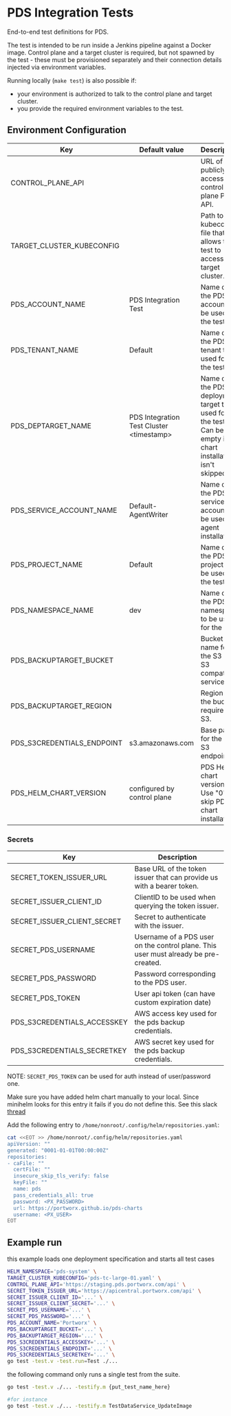 # PDS Integration Tests

End-to-end test definitions for PDS.

The test is intended to be run inside a Jenkins pipeline against a Docker image.
Control plane and a target cluster is required, but not spawned by the test - these must be provisioned separately
and their connection details injected via environment variables.

Running locally (`make test`) is also possible if:

- your environment is authorized to talk to the control plane and target cluster.
- you provide the required environment variables to the test.

## Environment Configuration

| Key                        | Default value                              | Description                                                                                                       |
|----------------------------|--------------------------------------------|-------------------------------------------------------------------------------------------------------------------|
| CONTROL_PLANE_API          |                                            | URL of the publicly accessible control plane PDS API.                                                             |
| TARGET_CLUSTER_KUBECONFIG  |                                            | Path to the kubeconfig file that allows the test to access the target cluster.                                    |
| PDS_ACCOUNT_NAME           | PDS Integration Test                       | Name of the PDS account to be used for the test.                                                                  |
| PDS_TENANT_NAME            | Default                                    | Name of the PDS tenant to be used for the test.                                                                   |
| PDS_DEPTARGET_NAME         | PDS Integration Test Cluster \<timestamp\> | Name of the PDS deployment target to be used for the test. Can be left empty if chart installation isn't skipped. |
| PDS_SERVICE_ACCOUNT_NAME   | Default-AgentWriter                        | Name of the PDS service account to be used for agent installation.                                                |
| PDS_PROJECT_NAME           | Default                                    | Name of the PDS project to be used for the test.                                                                  |
| PDS_NAMESPACE_NAME         | dev                                        | Name of the PDS namespace to be used for the test.                                                                |
| PDS_BACKUPTARGET_BUCKET    |                                            | Bucket name for the S3 or S3 compatible service.                                                                  |
| PDS_BACKUPTARGET_REGION    |                                            | Region of the bucket, required for S3.                                                                            |
| PDS_S3CREDENTIALS_ENDPOINT | s3.amazonaws.com                           | Base path for the AWS S3 endpoint.                                                                                |
| PDS_HELM_CHART_VERSION     | configured by control plane                | PDS Helm chart version. Use "0" to skip PDS chart installation.                                                   |

### Secrets

| Key                         | Description                                                                         |
|-----------------------------|-------------------------------------------------------------------------------------|
| SECRET_TOKEN_ISSUER_URL     | Base URL of the token issuer that can provide us with a bearer token.               |
| SECRET_ISSUER_CLIENT_ID     | ClientID to be used when querying the token issuer.                                 |
| SECRET_ISSUER_CLIENT_SECRET | Secret to authenticate with the issuer.                                             |
| SECRET_PDS_USERNAME         | Username of a PDS user on the control plane. This user must already be pre-created. |
| SECRET_PDS_PASSWORD         | Password corresponding to the PDS user.                                             |
| SECRET_PDS_TOKEN            | User api token (can have custom expiration date)                                    |
| PDS_S3CREDENTIALS_ACCESSKEY | AWS access key used for the pds backup credentials.                                 |
| PDS_S3CREDENTIALS_SECRETKEY | AWS secret key used for the pds backup credentials.                                 |

NOTE: `SECRET_PDS_TOKEN` can be used for auth instead of user/password one.

Make sure you have added helm chart manually to your local.
Since minihelm looks for this entry it fails if you do not define this.
See this slack [thread](https://purestorage.slack.com/archives/C04CQSSMFPC/p1669717983272019)

Add the following entry to `/home/nonroot/.config/helm/repositories.yaml`:

```bash
cat <<EOT >> /home/nonroot/.config/helm/repositories.yaml
apiVersion: ""
generated: "0001-01-01T00:00:00Z"
repositories:
- caFile: ""
  certFile: ""
  insecure_skip_tls_verify: false
  keyFile: ""
  name: pds
  pass_credentials_all: true
  password: <PX_PASSWORD>
  url: https://portworx.github.io/pds-charts
  username: <PX_USER>
EOT
```

## Example run

this example loads one deployment specification and starts all test cases

```bash
HELM_NAMESPACE='pds-system' \
TARGET_CLUSTER_KUBECONFIG='pds-tc-large-01.yaml' \
CONTROL_PLANE_API='https://staging.pds.portworx.com/api' \
SECRET_TOKEN_ISSUER_URL='https://apicentral.portworx.com/api' \
SECRET_ISSUER_CLIENT_ID='...' \
SECRET_ISSUER_CLIENT_SECRET='...' \
SECRET_PDS_USERNAME='...' \
SECRET_PDS_PASSWORD='...' \
PDS_ACCOUNT_NAME='Portworx' \
PDS_BACKUPTARGET_BUCKET='...' \
PDS_BACKUPTARGET_REGION='...' \
PDS_S3CREDENTIALS_ACCESSKEY='...' \
PDS_S3CREDENTIALS_ENDPOINT='...' \
PDS_S3CREDENTIALS_SECRETKEY='...' \
go test -test.v -test.run=Test ./...
```

the following command only runs a single test from the suite.

```bash
go test -test.v ./... -testify.m {put_test_name_here}

#for instance
go test -test.v ./... -testify.m TestDataService_UpdateImage
```
